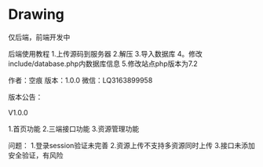 # Drawing

仅后端，前端开发中

后端使用教程
1.上传源码到服务器
2.解压
3.导入数据库
4。修改include/database.php内数据库信息
5.修改站点php版本为7.2


作者：空痕
版本：1.0.0
微信：LQ3163899958


版本公告：

V1.0.0

1.首页功能
2.三端接口功能
3.资源管理功能

问题：
1.登录session验证未完善
2.资源上传不支持多资源同时上传
3.接口未添加安全验证，有风险
